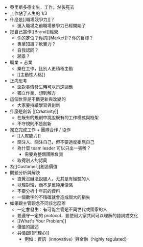 - 亞里斯多德出生，工作，然後死去
- 工作佔了人生的 1/3
- 什麼是[[職場競爭力]]？
	- 進入職場之前職場景爭力已經開始了
- 把自己當作[[Brand]]經營
	- 你的定位？你的[[Market]]？你的目標？
	- 專業知識？軟實力？
	- 自我認同？
	- 願景？
- 職業 = 志業
	- 樂在工作，比別人更積極主動
	- [[主動性人格]]
- 正向思考
	- 面對事情發生時可以迅速回應
	- 獨立作業、想到解方
- 這個世界是不斷更新與改變的
	- 大家要持續學習與創新
- 什麼是創新 [[Creativity]]
	- 在既有的規則中跳脫既有的工作模式與框架
	- 不守規則不是創新
- 獨立完成工作 + 團隊合作 / 協作
	- [[人際能力]]
	- 關注人、關注自己，但不要過度委屈自己
	- 為什麼 team leader 可以只出一張嘴？
		- 需要為整個團隊負責
	- 取得別人的認同
- 為[[Customer]]創造價值
- 問題分析與解決
	- 直覺沒辦法說服人，尤其是有經驗的人
	- 以理對理，而不是單純用情感
	- 不要分析十年前的資料
	- 一個數字的不精確就會造成很大的損失
- 如果跟主管觀念不同該怎麼辦
	- 一定會發生：有可能主管是不同世代或國家的人
	- 要遵守一定的 protocol，要使用大家共同可以理解的語詞或文化
	- [[What's Your Problem]]
	- 價值的論述
	- 共情跟[[同理心]]
		- 例如：資訊（innovative）與金融（highly regulated）